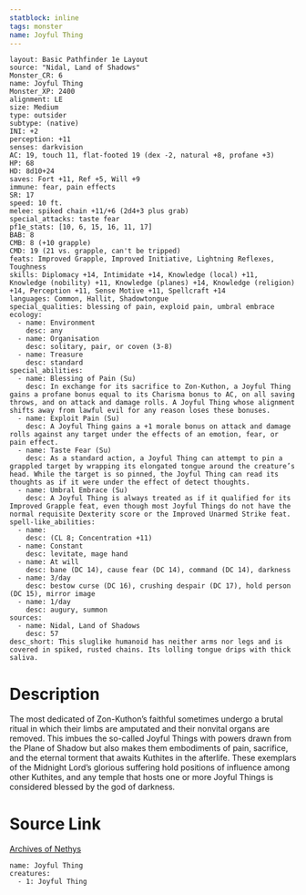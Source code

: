 ```yaml
---
statblock: inline
tags: monster
name: Joyful Thing
---
```

```statblock
layout: Basic Pathfinder 1e Layout
source: "Nidal, Land of Shadows"
Monster_CR: 6
name: Joyful Thing
Monster_XP: 2400
alignment: LE
size: Medium
type: outsider
subtype: (native)
INI: +2
perception: +11
senses: darkvision
AC: 19, touch 11, flat-footed 19 (dex -2, natural +8, profane +3)
HP: 68
HD: 8d10+24
saves: Fort +11, Ref +5, Will +9
immune: fear, pain effects
SR: 17
speed: 10 ft.
melee: spiked chain +11/+6 (2d4+3 plus grab)
special_attacks: taste fear
pf1e_stats: [10, 6, 15, 16, 11, 17]
BAB: 8
CMB: 8 (+10 grapple)
CMD: 19 (21 vs. grapple, can't be tripped)
feats: Improved Grapple, Improved Initiative, Lightning Reflexes, Toughness
skills: Diplomacy +14, Intimidate +14, Knowledge (local) +11, Knowledge (nobility) +11, Knowledge (planes) +14, Knowledge (religion) +14, Perception +11, Sense Motive +11, Spellcraft +14
languages: Common, Hallit, Shadowtongue
special_qualities: blessing of pain, exploid pain, umbral embrace
ecology:
  - name: Environment
    desc: any
  - name: Organisation
    desc: solitary, pair, or coven (3-8)
  - name: Treasure
    desc: standard
special_abilities:
  - name: Blessing of Pain (Su)
    desc: In exchange for its sacrifice to Zon-Kuthon, a Joyful Thing gains a profane bonus equal to its Charisma bonus to AC, on all saving throws, and on attack and damage rolls. A Joyful Thing whose alignment shifts away from lawful evil for any reason loses these bonuses.
  - name: Exploit Pain (Su)
    desc: A Joyful Thing gains a +1 morale bonus on attack and damage rolls against any target under the effects of an emotion, fear, or pain effect.
  - name: Taste Fear (Su)
    desc: As a standard action, a Joyful Thing can attempt to pin a grappled target by wrapping its elongated tongue around the creature’s head. While the target is so pinned, the Joyful Thing can read its thoughts as if it were under the effect of detect thoughts.
  - name: Umbral Embrace (Su)
    desc: A Joyful Thing is always treated as if it qualified for its Improved Grapple feat, even though most Joyful Things do not have the normal requisite Dexterity score or the Improved Unarmed Strike feat.
spell-like_abilities:
  - name:
    desc: (CL 8; Concentration +11)
  - name: Constant
    desc: levitate, mage hand
  - name: At will
    desc: bane (DC 14), cause fear (DC 14), command (DC 14), darkness
  - name: 3/day
    desc: bestow curse (DC 16), crushing despair (DC 17), hold person (DC 15), mirror image
  - name: 1/day
    desc: augury, summon
sources:
  - name: Nidal, Land of Shadows
    desc: 57
desc_short: This sluglike humanoid has neither arms nor legs and is covered in spiked, rusted chains. Its lolling tongue drips with thick saliva.
```
# Description
The most dedicated of Zon-Kuthon’s faithful sometimes undergo a brutal ritual in which their limbs are amputated and their nonvital organs are removed. This imbues the so-called Joyful Things with powers drawn from the Plane of Shadow but also makes them embodiments of pain, sacrifice, and the eternal torment that awaits Kuthites in the afterlife. These exemplars of the Midnight Lord’s glorious suffering hold positions of influence among other Kuthites, and any temple that hosts one or more Joyful Things is considered blessed by the god of darkness.
# Source Link
[Archives of Nethys](https://aonprd.com/MonsterDisplay.aspx?ItemName=Joyful%20Thing)
```encounter-table
name: Joyful Thing
creatures:
  - 1: Joyful Thing
```
